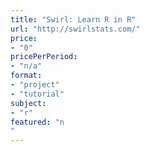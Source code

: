 ```yaml
---
title: "Swirl: Learn R in R"
url: "http://swirlstats.com/"
price: 
- "0"
pricePerPeriod: 
- "n/a"
format: 
- "project"
- "tutorial"
subject: 
- "r"
featured: "n"
---
```

